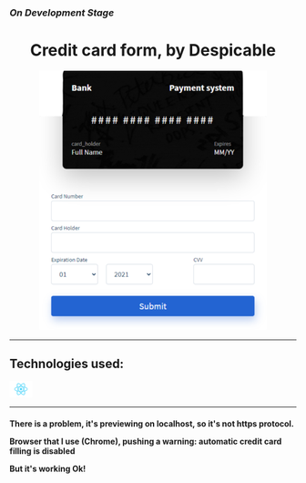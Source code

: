 ### *On Development Stage*

<h1 align="center">Credit card form, by Despicable</h1>
<p align="center">
  <img src="Images/Preview.png" width="400" title="preview">
</p>

---
## Technologies used:

<img src="Images/react_logo.png" width="40" title="react"> 

---

<h4>There is a problem, it's previewing on localhost, so it's not https protocol.

Browser that I use (Chrome), pushing a warning: 
<strong>automatic credit card filling is disabled</strong>

But it's working Ok!
</h4>